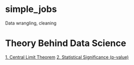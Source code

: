 # simple_jobs
Data wrangling, cleaning

# Theory Behind Data Science
[1. Central Limit Theorem](https://github.com/zmerpez/simple_jobs/blob/main/Central_Limit_Theorem.md)
[2. Statistical Significance (p-value)](https://github.com/zmerpez/simple_jobs/blob/main/Statistical_Significance_p_value.ipynb)
